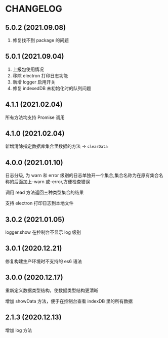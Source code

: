 # CHANGELOG

## 5.0.2 (2021.09.08)

1. 修复找不到 package 的问题

## 5.0.1 (2021.09.04)

1. 上报包使用情况
2. 移除 electron 打印日志功能
3. 新增 logger 启用开关
4. 修复 indexedDB 未初始化时的队列问题

## 4.1.1 (2021.02.04)

所有方法均支持 Promise 调用

## 4.1.0 (2021.02.04)

新增清除指定数据库集合里数据的方法 => `clearData`

## 4.0.0 (2021.01.10)

日志分级, 为 warn 和 error 级别的日志单独开一个集合,集合名称为在原有集合名称的后面加上-warn 或-error,方便检查错误

调用 read 方法返回三种类型集合的结果

支持 electron 打印日志到本地文件

## 3.0.2 (2021.01.05)

logger.show 在控制台不显示 log 级别

## 3.0.1 (2020.12.21)

修复构建生产环境时不支持的 es6 语法

## 3.0.0 (2020.12.17)

重新定义数据类型结构，使数据类型结构更清晰

增加 showData 方法，便于在控制台查看 indexDB 里的所有数据

## 2.1.3 (2020.12.13)

增加 log 方法
